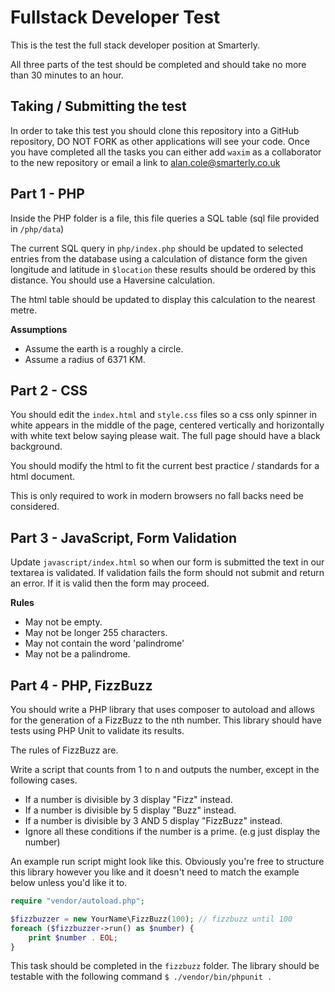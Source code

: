 # Fullstack Developer Test
This is the test the full stack developer position at Smarterly.

All three parts of the test should be completed and should take no more than 30 minutes to an hour.

## Taking / Submitting the test
In order to take this test you should clone this repository into a GitHub repository, DO NOT FORK as other applications will see your code. Once you have completed all the tasks you can either add `waxim` as a collaborator to the new repository or email a link to alan.cole@smarterly.co.uk

## Part 1 - PHP
Inside the PHP folder is a file, this file queries a SQL table (sql file provided in `/php/data`)

The current SQL query in `php/index.php` should be updated to selected entries from the database using a calculation of distance form the given longitude and latitude in `$location` these results should be ordered by this distance. You should use a Haversine calculation.

The html table should be updated to display this calculation to the nearest metre.

__Assumptions__
- Assume the earth is a roughly a circle.
- Assume a radius of 6371 KM.

## Part 2 - CSS
You should edit the `index.html` and `style.css` files so a css only spinner in white appears in the middle of the page, centered vertically and horizontally with white text below saying please wait. The full page should have a black background.

You should modify the html to fit the current best practice / standards for a html document.

This is only required to work in modern browsers no fall backs need be considered.

## Part 3 - JavaScript, Form Validation
Update `javascript/index.html` so when our form is submitted the text in our textarea is validated. If validation fails the form should not submit and return an error. If it is valid then the form may proceed.

__Rules__
- May not be empty.
- May not be longer 255 characters.
- May not contain the word 'palindrome'
- May not be a palindrome.

## Part 4 - PHP, FizzBuzz
You should write a PHP library that uses composer to autoload and allows for the generation of a FizzBuzz to the nth number. This library should have  tests using PHP Unit to validate its results.

The rules of FizzBuzz are.

Write a script that counts from 1 to n and outputs the number, except in the following cases.

- If a number is divisible by 3 display "Fizz" instead.
- If a number is divisible by 5 display "Buzz" instead.
- If a number is divisible by 3 AND 5 display "FizzBuzz" instead.
- Ignore all these conditions if the number is a prime. (e.g just display the number)

An example run script might look like this. Obviously you're free to structure this library however you like and it doesn't need to match the example below unless you'd like it to.

```php
require "vendor/autoload.php";

$fizzbuzzer = new YourName\FizzBuzz(100); // fizzbuzz until 100
foreach ($fizzbuzzer->run() as $number) {
    print $number . EOL;
}
```

This task should be completed in the `fizzbuzz` folder. The library should be testable with the following command `$ ./vendor/bin/phpunit .`
